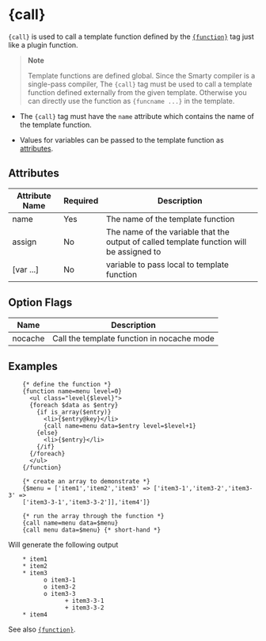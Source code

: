 # {call}

`{call}` is used to call a template function defined by the
[`{function}`](./language-function-function.md) tag just like a plugin
function.

> **Note**
>
> Template functions are defined global. Since the Smarty compiler is a
> single-pass compiler, The `{call}` tag must
> be used to call a template function defined externally from the given
> template. Otherwise you can directly use the function as
> `{funcname ...}` in the template.

-   The `{call}` tag must have the `name` attribute which contains the
    name of the template function.

-   Values for variables can be passed to the template function as
    [attributes](../language-basic-syntax/language-syntax-attributes.md).

## Attributes

| Attribute Name | Required | Description                                                                              |
|----------------|----------|------------------------------------------------------------------------------------------|
| name           | Yes      | The name of the template function                                                        |
| assign         | No       | The name of the variable that the output of called template function will be assigned to |
| [var ...]      | No       | variable to pass local to template function                                              |

## Option Flags

| Name    | Description                                |
|---------|--------------------------------------------|
| nocache | Call the template function in nocache mode |


## Examples

```smarty
    {* define the function *}
    {function name=menu level=0}
      <ul class="level{$level}">
      {foreach $data as $entry}
        {if is_array($entry)}
          <li>{$entry@key}</li>
          {call name=menu data=$entry level=$level+1}
        {else}
          <li>{$entry}</li>
        {/if}
      {/foreach}
      </ul>
    {/function}

    {* create an array to demonstrate *}
    {$menu = ['item1','item2','item3' => ['item3-1','item3-2','item3-3' =>
    ['item3-3-1','item3-3-2']],'item4']}

    {* run the array through the function *}
    {call name=menu data=$menu}
    {call menu data=$menu} {* short-hand *}
```
     

Will generate the following output

```
    * item1
    * item2
    * item3
          o item3-1
          o item3-2
          o item3-3
                + item3-3-1
                + item3-3-2
    * item4
```

See also [`{function}`](./language-function-function.md).
